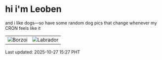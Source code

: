 # hi i'm Leoben

and i like dogs—so have some random dog pics that change whenever my CRON feels like it

|  |  |
|--------|----------|
| ![Borzoi](https://random-dog-vercel.vercel.app/api/random-borzoi?v=1761550049) | ![Labrador](https://random-dog-vercel.vercel.app/api/random-labrador?v=1761550049) |

Last updated: 2025-10-27 15:27 PHT
